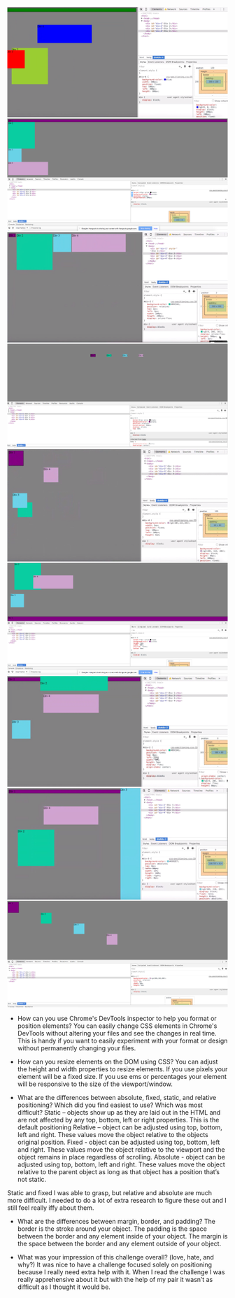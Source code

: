 ![Exercise 1](imgs/exercise-1.png "Exercise 1")
![Exercise 2](imgs/exercise-2.png "Exercise 2")
![Exercise 3](imgs/exercise-3.png "Exercise 3")
![Exercise 4](imgs/exercise-4.png "Exercise 4")
![Exercise 5](imgs/exercise-5.png "Exercise 5")
![Exercise 6](imgs/exercise-6.png "Exercise 6")
![Exercise 7](imgs/exercise-7.png "Exercise 7")
![Exercise 8](imgs/exercise-8.png "Exercise 8")
![Exercise 9](imgs/exercise-9.png "Exercise 9")


* How can you use Chrome's DevTools inspector to help you format or position elements?
You can easily change CSS elements in Chrome's DevTools without altering your files and see the changes in real time. This is handy if you want to easily experiment with your format or design without permanently changing your files.

* How can you resize elements on the DOM using CSS?
You can adjust the height and width properties to resize elements. If you use pixels your element will be a fixed size. If you use ems or percentages your element will be responsive to the size of the viewport/window. 

* What are the differences between absolute, fixed, static, and relative positioning? Which did you find easiest to use? Which was most difficult?
Static – objects show up as they are laid out in the HTML and are not affected by any top, bottom, left or right properties. This is the default positioning
Relative – object can be adjusted using top, bottom, left and right. These values move the object relative to the objects original position.
Fixed - object can be adjusted using top, bottom, left and right. These values move the object relative to the viewport and the object remains in place regardless of scrolling. 
Absolute - object can be adjusted using top, bottom, left and right. These values move the object relative to the parent object as long as that object has a position that’s not static.

Static and fixed I was able to grasp, but relative and absolute are much more difficult. I needed to do a lot of extra research to figure these out and I still feel really 
iffy about them. 

* What are the differences between margin, border, and padding?
The border is the stroke around your object. The padding is the space between the border and any element inside of your object. The margin is the space between the border and any element outside of your object.

* What was your impression of this challenge overall? (love, hate, and why?)
It was nice to have a challenge focused solely on positioning because I really need extra help with it. When I read the challenge I was really apprehensive about it but with the help of my pair it wasn’t as difficult as I thought it would be.
